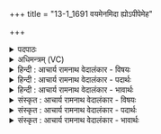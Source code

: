 +++
title = "13-1_1691 वयमेनमिदा ह्योऽपीपेमेह"

+++
<details><summary>पदपाठः</summary>

व꣣य꣢म्। ए꣣नम्। इदा꣢। ह्यः। अ꣡पी꣢꣯पेम। इ꣣ह꣢। व꣣ज्रि꣡ण꣢म्। त꣡स्मै꣢꣯। उ꣣। अद्य꣢। अ꣣। द्य꣢। स꣡व꣢꣯ने। सु꣣त꣢म्। भ꣣र। आ꣢। नू꣣न꣢म्। भू꣣षत। श्रुते꣢। १६९१।
</details>

<details><summary>अधिमन्त्रम् (VC)</summary>

- इन्द्रः
- कलिः प्रागाथः
- बार्हतः प्रगाथः (विषमा बृहती, समा सतोबृहती)
- मध्यमः
</details>

<details><summary>हिन्दी : आचार्य रामनाथ वेदालंकार - विषयः</summary>

प्रथम ऋचा की व्याख्या पूर्वार्चिक में २७२ क्रमाङ्क पर परमात्मा और राजा के विषय में की जा चुकी है। यहाँ जीवात्मा का विषय है।
</details>

<details><summary>हिन्दी : आचार्य रामनाथ वेदालंकार - पदार्थः</summary>

पदार्थान्वयभाषाः -  (वयम्)हम कर्मयोगी लोगों ने(एनम्)इस(वज्रिणम्)वाणी-रूप वज्र से युक्त अपने अन्तरात्मा को(इदा)इस काल में और(ह्यः)बीते काल में(इह)इस जीवन-यज्ञ में(अपीपेम)बढ़ाया है। हे भाई!तू भी(तस्मै उ)उस अन्तरात्मा के लिए(अद्य)आज(सवने)कर्मयोग-रूप यज्ञ में(सुतम्)अभिषुत वीर रस को(भर)अर्पित कर। हे साथियो!तुम सभी(नूनम्)निश्चय ही(श्रुते)शास्त्र-ज्ञान में,अपने अन्तरात्मा को(आभूषत)अलङ्कृत करो ॥१॥
</details>

<details><summary>हिन्दी : आचार्य रामनाथ वेदालंकार - भावार्थः</summary>

भावार्थभाषाः -  सब मनुष्यों को चाहिए कि अपने अन्तरात्मा को उद्बोधन देकर वीरता पूर्ण कर्म करें और विविध विद्याओं के ज्ञान का सञ्चय करें ॥१॥
</details>

<details><summary>संस्कृत : आचार्य रामनाथ वेदालंकार - विषयः</summary>

तत्र प्रथमा ऋक् पूर्वार्चिके २७२ क्रमाङ्के परमात्मनृपत्योर्विषये व्याख्याता। अत्र जीवात्मविषय उच्यते।
</details>

<details><summary>संस्कृत : आचार्य रामनाथ वेदालंकार - पदार्थः</summary>

पदार्थान्वयभाषाः -  (वयम्)कर्मयोगिनो जनाः(एनम्)एतम्(वज्रिणम्)वाग्वज्रयुक्तं स्वान्तरात्मानम्(इदा)अस्मिन् काले(ह्यः)गते च काले(इह)जीवनयज्ञे(अपीपेम)अवर्धयाम।[ओप्यायी वृद्धौ,प्यायः पी आदेशः।]हे भ्रातः!त्वमपि(तस्मै उ)तस्मै अन्तरात्मने खलु(अद्य)अस्मिन् दिने(सवने)कर्मयोगयज्ञे(सुतम्)अभिषुतं वीररसम्(भर)अर्पय। हे सखायः!यूयं सर्वेऽपि(नूनम्)निश्चयेन(श्रुते)शास्त्रज्ञाने,स्वान्तरात्मानम्(आ भूषत)अलङ्कुरुत ॥१॥
</details>

<details><summary>संस्कृत : आचार्य रामनाथ वेदालंकार - भावार्थः</summary>

भावार्थभाषाः -  सर्वैर्जनैः स्वान्तरात्मानमुद्बोध्य वीरकर्माणि कर्तव्यानि विविधविद्यानां ज्ञानं च सञ्चेतव्यम् ॥१॥
</details>